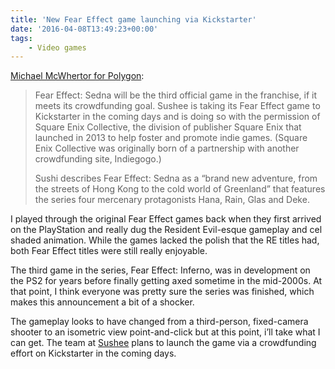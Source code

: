 ```yaml
---
title: 'New Fear Effect game launching via Kickstarter'
date: '2016-04-08T13:49:23+00:00'
tags:
    - Video games
---
```


[Michael McWhertor for Polygon](https://www.polygon.com/2016/4/7/11384792/fear-effect-series-coming-back-thanks-to-square-enix-collective):

> Fear Effect: Sedna will be the third official game in the franchise, if it meets its crowdfunding goal. Sushee is taking its Fear Effect game to Kickstarter in the coming days and is doing so with the permission of Square Enix Collective, the division of publisher Square Enix that launched in 2013 to help foster and promote indie games. (Square Enix Collective was originally born of a partnership with another crowdfunding site, Indiegogo.)
> 
>  Sushi describes Fear Effect: Sedna as a “brand new adventure, from the streets of Hong Kong to the cold world of Greenland” that features the series four mercenary protagonists Hana, Rain, Glas and Deke.

I played through the original Fear Effect games back when they first arrived on the PlayStation and really dug the Resident Evil-esque gameplay and cel shaded animation. While the games lacked the polish that the RE titles had, both Fear Effect titles were still really enjoyable.

The third game in the series, Fear Effect: Inferno, was in development on the PS2 for years before finally getting axed sometime in the mid-2000s. At that point, I think everyone was pretty sure the series was finished, which makes this announcement a bit of a shocker.

The gameplay looks to have changed from a third-person, fixed-camera shooter to an isometric view point-and-click but at this point, i’ll take what I can get. The team at [Sushee](http://susheegames.com) plans to launch the game via a crowdfunding effort on Kickstarter in the coming days.